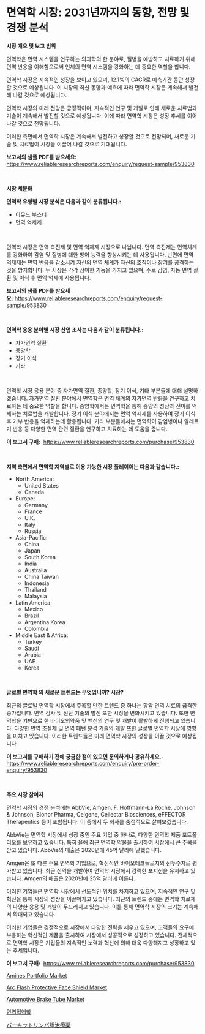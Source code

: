 <p><h1>면역학 시장: 2031년까지의 동향, 전망 및 경쟁 분석</h1></p><p><strong>시장 개요 및 보고 범위</strong></p>
<p><p>면역학은 면역 시스템을 연구하는 의과학의 한 분야로, 질병을 예방하고 치료하기 위해 면역 반응을 이해함으로써 인체의 면역 시스템을 강화하는 데 중요한 역할을 합니다.</p><p>면역학 시장은 지속적인 성장을 보이고 있으며, 12.1%의 CAGR로 예측기간 동안 성장할 것으로 예상됩니다. 이 시장의 최신 동향과 예측에 따라 면역학 시장은 계속해서 발전해 나갈 것으로 예상됩니다.</p><p>면역학 시장의 미래 전망은 긍정적이며, 지속적인 연구 및 개발로 인해 새로운 치료법과 기술이 계속해서 발전할 것으로 예상됩니다. 이에 따라 면역학 시장은 성장 추세를 이어나갈 것으로 전망됩니다.</p><p>이러한 측면에서 면역학 시장은 계속해서 발전하고 성장할 것으로 전망되며, 새로운 기술 및 치료법이 시장을 이끌어 나갈 것으로 기대됩니다.</p></p>
<p><strong>보고서의 샘플 PDF를 받으세요:</strong> <a href="https://www.reliableresearchreports.com/enquiry/request-sample/953830">https://www.reliableresearchreports.com/enquiry/request-sample/953830</a></p>
<p>&nbsp;</p>
<p><strong>시장 세분화</strong></p>
<p><strong>면역학 유형별 시장 분석은 다음과 같이 분류됩니다.:</strong></p>
<p><ul><li>이뮤노 부스터</li><li>면역 억제제</li></ul></p>
<p>&nbsp;</p>
<p><p>면역학 시장은 면역 촉진제 및 면역 억제제 시장으로 나뉩니다. 면역 촉진제는 면역체계를 강화하여 감염 및 질병에 대한 방어 능력을 향상시키는 데 사용됩니다. 반면에 면역 억제제는 면역 반응을 감소시켜 자신의 면역 체계가 자신의 조직이나 장기를 공격하는 것을 방지합니다. 두 시장은 각각 상이한 기능을 가지고 있으며, 주로 감염, 자동 면역 질환 및 이식 후 면역 억제에 사용됩니다.</p></p>
<p><strong>보고서의 샘플 PDF를 받으세요:</strong>&nbsp;<a href="https://www.reliableresearchreports.com/enquiry/request-sample/953830">https://www.reliableresearchreports.com/enquiry/request-sample/953830</a></p>
<p>&nbsp;</p>
<p><strong> 면역학 응용 분야별 시장 산업 조사는 다음과 같이 분류됩니다.:</strong></p>
<p><ul><li>자가면역 질환</li><li>종양학</li><li>장기 이식</li><li>기타</li></ul></p>
<p>&nbsp;</p>
<p><p>면역학 시장 응용 분야 중 자가면역 질환, 종양학, 장기 이식, 기타 부분들에 대해 설명하겠습니다. 자가면역 질환 분야에서 면역학은 면역 체계의 자가면역 반응을 연구하고 치료하는 데 중요한 역할을 합니다. 종양학에서는 면역학을 통해 종양의 성장과 전이를 억제하는 치료법을 개발합니다. 장기 이식 분야에서는 면역 억제제를 사용하여 장기 이식 후 거부 반응을 억제하는데 활용됩니다. 기타 부분들에서는 면역학이 감염병이나 알레르기 반응 등 다양한 면역 관련 질환을 연구하고 치료하는 데 도움을 줍니다.</p></p>
<p><strong>이 보고서 구매:</strong>&nbsp; <a href="https://www.reliableresearchreports.com/purchase/953830">https://www.reliableresearchreports.com/purchase/953830</a></p>
<p>&nbsp;</p>
<p><strong>지역 측면에서 면역학 지역별로 이용 가능한 시장 플레이어는 다음과 같습니다.:</strong></p>
<p><ul>
    <li>
        North America:
        <ul>
            <li>United States</li>
            <li>Canada</li>
        </ul>
    </li>
    <li>
        Europe:
        <ul>
            <li>Germany</li>
            <li>France</li>
            <li>U.K.</li>
            <li>Italy</li>
            <li>Russia</li>
        </ul>
    </li>
    <li>
        Asia-Pacific:
        <ul>
            <li>China</li>
            <li>Japan</li>
            <li>South Korea</li>
            <li>India</li>
            <li>Australia</li>
            <li>China Taiwan</li>
            <li>Indonesia</li>
            <li>Thailand</li>
            <li>Malaysia</li>
        </ul>
    </li>
    <li>
        Latin America:
        <ul>
            <li>Mexico</li>
            <li>Brazil</li>
            <li>Argentina Korea</li>
            <li>Colombia</li>
        </ul>
    </li>
    <li>
        Middle East & Africa:
        <ul>
            <li>Turkey</li>
            <li>Saudi</li>
            <li>Arabia</li>
            <li>UAE</li>
            <li>Korea</li>
        </ul>
    </li>
    </ul></p>
<p>&nbsp;</p>
<p><strong>글로벌 면역학 의 새로운 트렌드는 무엇입니까? 시장?</strong></p>
<p><p>최근의 글로벌 면역학 시장에서 주목할 만한 트렌드 중 하나는 항암 면역 치료의 급격한 증가입니다. 면역 검사 및 진단 기술의 발전 또한 시장을 변화시키고 있습니다. 또한 면역학을 기반으로 한 바이오의약품 및 백신의 연구 및 개발이 활발하게 진행되고 있습니다. 다양한 면역 조절제 및 면역 패턴 분석 기술의 개발 또한 글로벌 면역학 시장에 영향을 미치고 있습니다. 이러한 트렌드들은 미래 면역학 시장의 성장을 이끌 것으로 예상됩니다.</p></p>
<p><strong>이 보고서를 구매하기 전에 궁금한 점이 있으면 문의하거나 공유하세요.</strong>- <a href="https://www.reliableresearchreports.com/enquiry/pre-order-enquiry/953830">https://www.reliableresearchreports.com/enquiry/pre-order-enquiry/953830</a></p>
<p>&nbsp;</p>
<p><strong>주요 시장 참여자</strong></p>
<p><p>면역학 시장의 경쟁 분석에는 AbbVie, Amgen, F. Hoffmann-La Roche, Johnson & Johnson, Bionor Pharma, Celgene, Cellectar Biosciences, eFFECTOR Therapeutics 등이 포함됩니다. 이 중에서 두 회사를 중점적으로 살펴보겠습니다.</p><p>AbbVie는 면역학 시장에서 성장 중인 주요 기업 중 하나로, 다양한 면역학 제품 포트폴리오를 보유하고 있습니다. 특히 올해 최근 면역학 약물을 출시하여 시장에서 큰 주목을 받고 있습니다. AbbVie의 매출은 2020년에 45억 달러에 달했습니다.</p><p>Amgen은 또 다른 주요 면역학 기업으로, 혁신적인 바이오테크놀로지의 선두주자로 평가받고 있습니다. 최근 신약을 개발하여 면역학 시장에서 강력한 포지션을 유지하고 있습니다. Amgen의 매출은 2020년에 25억 달러에 이른다.</p><p>이러한 기업들은 면역학 시장에서 선도적인 위치를 차지하고 있으며, 지속적인 연구 및 혁신을 통해 시장의 성장을 이끌어가고 있습니다. 최근의 트렌드 중에는 면역학 치료제의 다양한 응용 및 개발이 두드러지고 있습니다. 이를 통해 면역학 시장의 크기는 계속해서 확대되고 있습니다.</p><p>이러한 기업들은 경쟁적으로 시장에서 다양한 전략을 세우고 있으며, 고객들의 요구에 부응하는 혁신적인 제품을 출시하여 시장에서 성공적으로 성장하고 있습니다. 전체적으로 면역학 시장은 기업들의 지속적인 노력과 혁신에 의해 더욱 다양해지고 성장하고 있는 추세입니다.</p></p>
<p><strong>이 보고서 구매:</strong>&nbsp;&nbsp;<a href="https://www.reliableresearchreports.com/purchase/953830">https://www.reliableresearchreports.com/purchase/953830</a></p>
<p><p><a href="https://issuu.com/reportprime-2/docs/amines-portfolio-market-size-2030.pptx">Amines Portfolio Market</a></p><p><a href="https://glittery-fuchsia-86a.notion.site/Arc-Flash-Protective-Face-Shield-Market-Size-and-Growth-Market-Segmentation-Regional-and-Country-B-847fbe7c8d9349c7b7ee7290514ab16e">Arc Flash Protective Face Shield Market</a></p><p><a href="https://github.com/rahu1506/Market-Research-Report-List-3/blob/main/automotive-brake-tube-market.md">Automotive Brake Tube Market</a></p><p><a href="https://github.com/mpodehpw07370073/Market-Research-Report-List-1/blob/main/6269720184958.md">면역혈액학</a></p><p><a href="https://github.com/nxboeu02965442/Market-Research-Report-List-1/blob/main/6947015185023.md">バーキットリンパ腫治療薬</a></p></p>
